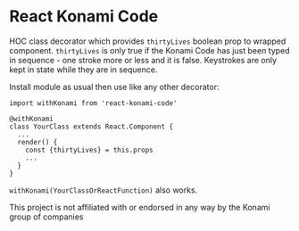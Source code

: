 # React Konami Code

HOC class decorator which provides `thirtyLives` boolean prop to wrapped component. `thirtyLives` is only true if the Konami Code has just been typed in sequence - one stroke more or less and it is false. Keystrokes are only kept in state while they are in sequence.

Install module as usual then use like any other decorator:
```
import withKonami from 'react-konami-code'

@withKonami
class YourClass extends React.Component {
  ...
  render() {
    const {thirtyLives} = this.props
    ...
  }
}
```

`withKonami(YourClassOrReactFunction)` also works.

This project is not affiliated with or endorsed in any way by the Konami group of companies
